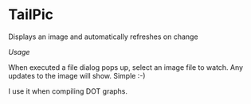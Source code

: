 TailPic
=======

Displays an image and automatically refreshes on change

*Usage*

When executed a file dialog pops up, select an image file to watch. Any updates to the image will show. Simple :-)

I use it when compiling DOT graphs.
